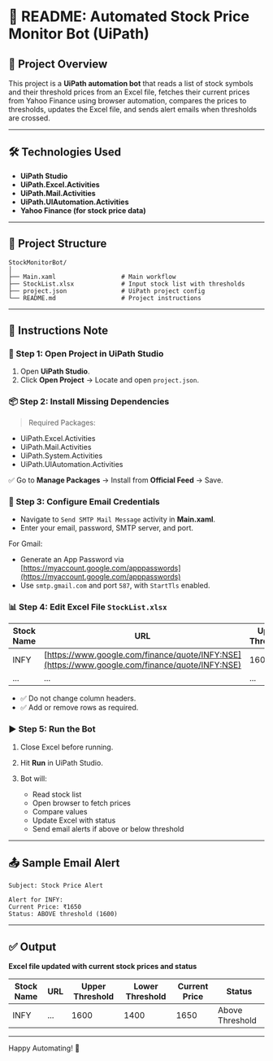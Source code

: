 # 📘 README: Automated Stock Price Monitor Bot (UiPath)

## 📌 Project Overview

This project is a **UiPath automation bot** that reads a list of stock symbols and their threshold prices from an Excel file, fetches their current prices from Yahoo Finance using browser automation, compares the prices to thresholds, updates the Excel file, and sends alert emails when thresholds are crossed.

---

## 🛠️ Technologies Used

* **UiPath Studio**
* **UiPath.Excel.Activities**
* **UiPath.Mail.Activities**
* **UiPath.UIAutomation.Activities**
* **Yahoo Finance (for stock price data)**

---

## 📂 Project Structure

```
StockMonitorBot/
│
├── Main.xaml                  # Main workflow
├── StockList.xlsx             # Input stock list with thresholds
├── project.json               # UiPath project config
└── README.md                  # Project instructions
```

---

## 🔧 Instructions Note

### 📅 Step 1: Open Project in UiPath Studio

1. Open **UiPath Studio**.
2. Click **Open Project** → Locate and open `project.json`.

### 📦 Step 2: Install Missing Dependencies

> Required Packages:

* UiPath.Excel.Activities
* UiPath.Mail.Activities
* UiPath.System.Activities
* UiPath.UIAutomation.Activities

✅ Go to **Manage Packages** → Install from **Official Feed** → Save.

### 📧 Step 3: Configure Email Credentials

* Navigate to `Send SMTP Mail Message` activity in **Main.xaml**.
* Enter your email, password, SMTP server, and port.

For Gmail:

* Generate an App Password via [https://myaccount.google.com/apppasswords](https://myaccount.google.com/apppasswords)
* Use `smtp.gmail.com` and port `587`, with `StartTls` enabled.

### 📊 Step 4: Edit Excel File `StockList.xlsx`

| Stock Name | URL                                                                                | Upper Threshold | Lower Threshold |
| ---------- | ---------------------------------------------------------------------------------- | --------------- | --------------- |
| INFY       | [https://www.google.com/finance/quote/INFY:NSE](https://www.google.com/finance/quote/INFY:NSE) | 1600            | 1400            |
| ...        | ...                                                                                | ...             | ...             |

* ✅ Do not change column headers.
* ✅ Add or remove rows as required.

### ▶️ Step 5: Run the Bot

1. Close Excel before running.
2. Hit **Run** in UiPath Studio.
3. Bot will:

   * Read stock list
   * Open browser to fetch prices
   * Compare values
   * Update Excel with status
   * Send email alerts if above or below threshold

---

## 📤 Sample Email Alert

```
Subject: Stock Price Alert

Alert for INFY:
Current Price: ₹1650
Status: ABOVE threshold (1600)
```

---

## ✅ Output

**Excel file updated with current stock prices and status**

| Stock Name | URL | Upper Threshold | Lower Threshold | Current Price | Status          |
| ---------- | --- | --------------- | --------------- | ------------- | --------------- |
| INFY       | ... | 1600            | 1400            | 1650          | Above Threshold |

---

Happy Automating! 🤖
